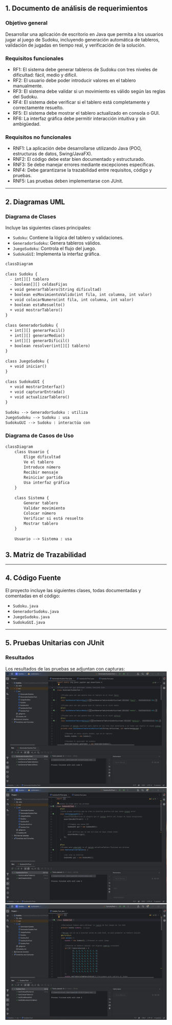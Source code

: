 ## 1. Documento de análisis de requerimientos

### Objetivo general
Desarrollar una aplicación de escritorio en Java que permita a los usuarios jugar al juego de Sudoku, incluyendo generación automática de tableros, validación de jugadas en tiempo real, y verificación de la solución.

### Requisitos funcionales
- RF1: El sistema debe generar tableros de Sudoku con tres niveles de dificultad: fácil, medio y difícil.
- RF2: El usuario debe poder introducir valores en el tablero manualmente.
- RF3: El sistema debe validar si un movimiento es válido según las reglas del Sudoku.
- RF4: El sistema debe verificar si el tablero está completamente y correctamente resuelto.
- RF5: El sistema debe mostrar el tablero actualizado en consola o GUI.
- RF6: La interfaz gráfica debe permitir interacción intuitiva y sin ambigüedad.

### Requisitos no funcionales
- RNF1: La aplicación debe desarrollarse utilizando Java (POO, estructuras de datos, Swing/JavaFX).
- RNF2: El código debe estar bien documentado y estructurado.
- RNF3: Se debe manejar errores mediante excepciones específicas.
- RNF4: Debe garantizarse la trazabilidad entre requisitos, código y pruebas.
- RNF5: Las pruebas deben implementarse con JUnit.

---

## 2. Diagramas UML
### Diagrama de Clases
Incluye las siguientes clases principales:

- `Sudoku`: Contiene la lógica del tablero y validaciones.
- `GeneradorSudoku`: Genera tableros válidos.
- `JuegoSudoku`: Controla el flujo del juego.
- `SudokuGUI`: Implementa la interfaz gráfica.

```mermaid
classDiagram

class Sudoku {
  - int[][] tablero
  - boolean[][] celdasFijas
  + void generarTablero(String dificultad)
  + boolean esMovimientoValido(int fila, int columna, int valor)
  + void colocarNumero(int fila, int columna, int valor)
  + boolean estaResuelto()
  + void mostrarTablero()
}

class GeneradorSudoku {
  + int[][] generarFacil()
  + int[][] generarMedio()
  + int[][] generarDificil()
  + boolean resolver(int[][] tablero)
}

class JuegoSudoku {
  + void iniciar()
}

class SudokuGUI {
  + void mostrarInterfaz()
  + void capturarEntrada()
  + void actualizarTablero()
}

Sudoku --> GeneradorSudoku : utiliza
JuegoSudoku --> Sudoku : usa
SudokuGUI --> Sudoku : interactúa con
```

### Diagrama de Casos de Uso
```mermaid
classDiagram
    class Usuario {
        Elige dificultad
        Ve el tablero
        Introduce número
        Recibir mensaje
        Reiniciar partida
        Usa interfaz gráfica
    }

    class Sistema {
        Generar tablero
        Validar movimiento
        Colocar número
        Verificar si está resuelto
        Mostrar tablero
    }

    Usuario --> Sistema : usa
```

## 3. Matriz de Trazabilidad


---


## 4. Código Fuente
El proyecto incluye las siguientes clases, todas documentadas y comentadas en el código:

- `Sudoku.java`
- `GeneradorSudoku.java`
- `JuegoSudoku.java`
- `SudokuGUI.java`

---

## 5. Pruebas Unitarias con JUnit

### Resultados
Los resultados de las pruebas se adjuntan con capturas:
![alt text](ImgTest/image.png)
![alt text](ImgTest/image-1.png)
![alt text](ImgTest/image-2.png)